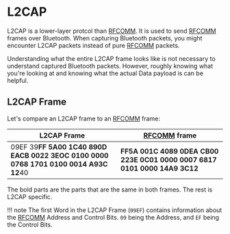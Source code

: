 # L2CAP

L2CAP is a lower-layer protcol than [RFCOMM](RFCOMM.md). It is used to send [RFCOMM](RFCOMM.md) frames over Bluetooth.
When capturing Bluetooth packets, you might encounter L2CAP packets instead of pure [RFCOMM](RFCOMM.md) packets.

Understanding what the entire L2CAP frame looks like is not necessary to understand captured Bluetooth packets.
However, roughly knowing what you're looking at and knowing what the actual Data payload is can be helpful.

## L2CAP Frame

Let's compare an L2CAP frame to an [RFCOMM](RFCOMM.md) frame:

| L2CAP Frame                                                                         | [RFCOMM](RFCOMM.md) frame                                                 |
| ----------------------------------------------------------------------------------- | ------------------------------------------------------------------------- |
| 09EF 39**FF 5A00 1C40 890D EACB 0022 ЗEОС 0100 0000 0768 1701 0100 0014 A93C 12**40 | **FF5A 001C 4089 0DEA CB00 223E 0C01 0000 0007 6817 0101 0000 14A9 3C12** |

The bold parts are the parts that are the same in both frames. The rest is L2CAP specific.

!!! note
    The first Word in the L2CAP Frame (`09EF`) contains information about the [RFCOMM](RFCOMM.md) Address and Control Bits.
    `09` being the Address, and `EF` being the Control Bits. 
